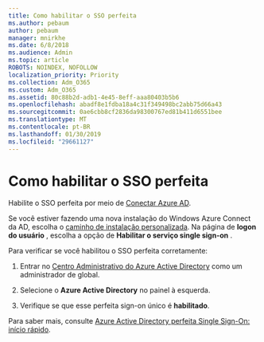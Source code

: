 ```yaml
---
title: Como habilitar o SSO perfeita
ms.author: pebaum
author: pebaum
manager: mnirkhe
ms.date: 6/8/2018
ms.audience: Admin
ms.topic: article
ROBOTS: NOINDEX, NOFOLLOW
localization_priority: Priority
ms.collection: Adm_O365
ms.custom: Adm_O365
ms.assetid: 80c88b2d-adb1-4e45-8eff-aaa80403b5b6
ms.openlocfilehash: abadf8e1fdba18a4c31f349498bc2abb75d66a43
ms.sourcegitcommit: 0ae6cbb8cf2836da98300767ed81b411d6551bee
ms.translationtype: MT
ms.contentlocale: pt-BR
ms.lasthandoff: 01/30/2019
ms.locfileid: "29661127"
---
```

# <a name="how-to-enable-seamless-sso"></a>Como habilitar o SSO perfeita

Habilite o SSO perfeita por meio de [Conectar Azure AD](https://docs.microsoft.com/azure/active-directory/connect/active-directory-aadconnect).
  
Se você estiver fazendo uma nova instalação do Windows Azure Connect da AD, escolha o [caminho de instalação personalizada](https://docs.microsoft.com/azure/active-directory/connect/active-directory-aadconnect-get-started-custom). Na página de **logon do usuário** , escolha a opção de **Habilitar o serviço single sign-on** . 
  
Para verificar se você habilitou o SSO perfeita corretamente:
  
1. Entrar no [Centro Administrativo do Azure Active Directory](https://aad.portal.azure.com) como um administrador de global. 
    
2. Selecione o **Azure Active Directory** no painel à esquerda. 
    
3. Verifique se que esse perfeita sign-on único é **habilitado**.
    
Para saber mais, consulte [Azure Active Directory perfeita Single Sign-On: início rápido](https://docs.microsoft.com/azure/active-directory/connect/active-directory-aadconnect-sso-quick-start).
  

